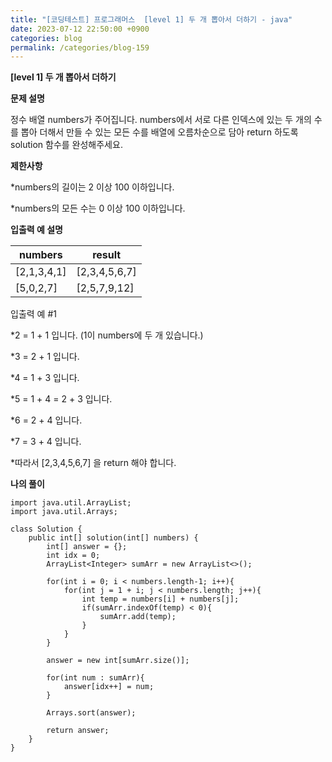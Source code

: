 ```yaml
---
title: "[코딩테스트] 프로그래머스  [level 1] 두 개 뽑아서 더하기 - java"
date: 2023-07-12 22:50:00 +0900
categories: blog
permalink: /categories/blog-159
---
```



**[level 1] 두 개 뽑아서 더하기**



**문제 설명**

정수 배열 numbers가 주어집니다. numbers에서 서로 다른 인덱스에 있는 두 개의 수를 뽑아 더해서 만들 수 있는 모든 수를 배열에 오름차순으로 담아 return 하도록 solution 함수를 완성해주세요.




**제한사항**

*numbers의 길이는 2 이상 100 이하입니다.

*numbers의 모든 수는 0 이상 100 이하입니다.





**입출력 예 설명**

|numbers|	result|
|---|---|
|[2,1,3,4,1]	|[2,3,4,5,6,7]|
|[5,0,2,7]|	[2,5,7,9,12]|

입출력 예 #1

*2 = 1 + 1 입니다. (1이 numbers에 두 개 있습니다.)

*3 = 2 + 1 입니다.

*4 = 1 + 3 입니다.

*5 = 1 + 4 = 2 + 3 입니다.

*6 = 2 + 4 입니다.

*7 = 3 + 4 입니다.

*따라서 [2,3,4,5,6,7] 을 return 해야 합니다.

**나의 풀이**

```
import java.util.ArrayList;
import java.util.Arrays;

class Solution {
    public int[] solution(int[] numbers) {
        int[] answer = {};
        int idx = 0;
        ArrayList<Integer> sumArr = new ArrayList<>();
        
        for(int i = 0; i < numbers.length-1; i++){
            for(int j = 1 + i; j < numbers.length; j++){
                int temp = numbers[i] + numbers[j];
                if(sumArr.indexOf(temp) < 0){
                    sumArr.add(temp);
                }
            }
        }
        
        answer = new int[sumArr.size()];

        for(int num : sumArr){
            answer[idx++] = num;
        }
        
        Arrays.sort(answer);
        
        return answer;
    }
}
```


